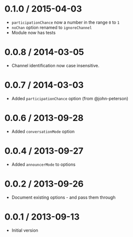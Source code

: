 0.1.0 / 2015-04-03
==================
  * `participationChance` now a number in the range `0` to `1`
  * `noChan` option renamed to `ignoreChannel`
  * Module now has tests

0.0.8 / 2014-03-05
==================
  * Channel identification now case insensitive.

0.0.7 / 2014-03-03
==================
 * Added `participationChance` option (from @john-peterson)

0.0.6 / 2013-09-28
==================
 * Added `conversationMode` option

0.0.4 / 2013-09-27
==================
 * Added `announcerMode` to options

0.0.2 / 2013-09-26
==================
 * Document existing options - and pass them through

0.0.1 / 2013-09-13
==================
  * Initial version

